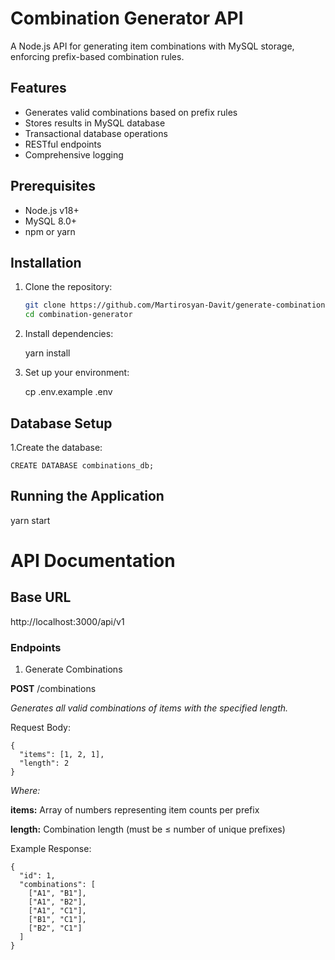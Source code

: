 # Combination Generator API

A Node.js API for generating item combinations with MySQL storage, enforcing prefix-based combination rules.

## Features

- Generates valid combinations based on prefix rules
- Stores results in MySQL database
- Transactional database operations
- RESTful endpoints
- Comprehensive logging

## Prerequisites

- Node.js v18+
- MySQL 8.0+
- npm or yarn

## Installation

1. Clone the repository:
   ```bash
   git clone https://github.com/Martirosyan-Davit/generate-combinations.git
   cd combination-generator

2. Install dependencies:

    yarn install

3. Set up your environment:

    cp .env.example .env

## Database Setup

1.Create the database:

    CREATE DATABASE combinations_db;

## Running the Application

yarn start

# API Documentation

## Base URL
http://localhost:3000/api/v1

### Endpoints

1. Generate Combinations

**POST** /combinations

*Generates all valid combinations of items with the specified length.*

Request Body:

```
{
  "items": [1, 2, 1],
  "length": 2
}
```

*Where:*

**items:** Array of numbers representing item counts per prefix

**length:** Combination length (must be ≤ number of unique prefixes)

Example Response:

```
{
  "id": 1,
  "combinations": [
    ["A1", "B1"],
    ["A1", "B2"],
    ["A1", "C1"],
    ["B1", "C1"],
    ["B2", "C1"]
  ]
}
```


